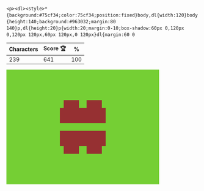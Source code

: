 `<p><dl><style>*{background:#75cf34;color:75cf34;position:fixed}body,dl{width:120}body{height:140;background:#963032;margin:80 140}p,dl{height:20}p{width:20;margin:0-10;box-shadow:60px 0,120px 0,120px 120px,60px 120px,0 120px}dl{margin:60 0`

| Characters | Score 🏆 | %   |
| ---------- | -------- | --- |
| 239        | 641      | 100 |

![](/2025/feb2025/14/20250214.png)
